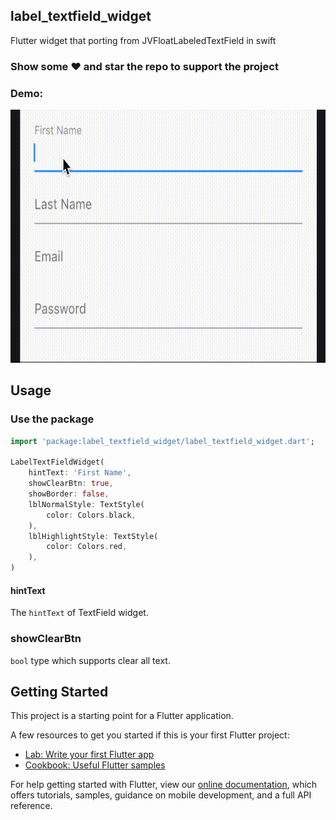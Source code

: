 ## label_textfield_widget

Flutter widget that porting from JVFloatLabeledTextField in swift

### Show some :heart: and star the repo to support the project

### Demo:

<img src="../screenshots/demo.gif" height="405em" />


## Usage

### Use the package

```dart
import 'package:label_textfield_widget/label_textfield_widget.dart';

LabelTextFieldWidget(
    hintText: 'First Name',
    showClearBtn: true,
    showBorder: false,
    lblNormalStyle: TextStyle(
        color: Colors.black,
    ),
    lblHighlightStyle: TextStyle(
        color: Colors.red,
    ),
)
```

#### hintText

The ```hintText``` of TextField widget.

### showClearBtn

```bool``` type which supports clear all text.

## Getting Started

This project is a starting point for a Flutter application.

A few resources to get you started if this is your first Flutter project:

- [Lab: Write your first Flutter app](https://flutter.dev/docs/get-started/codelab)
- [Cookbook: Useful Flutter samples](https://flutter.dev/docs/cookbook)

For help getting started with Flutter, view our
[online documentation](https://flutter.dev/docs), which offers tutorials,
samples, guidance on mobile development, and a full API reference.
